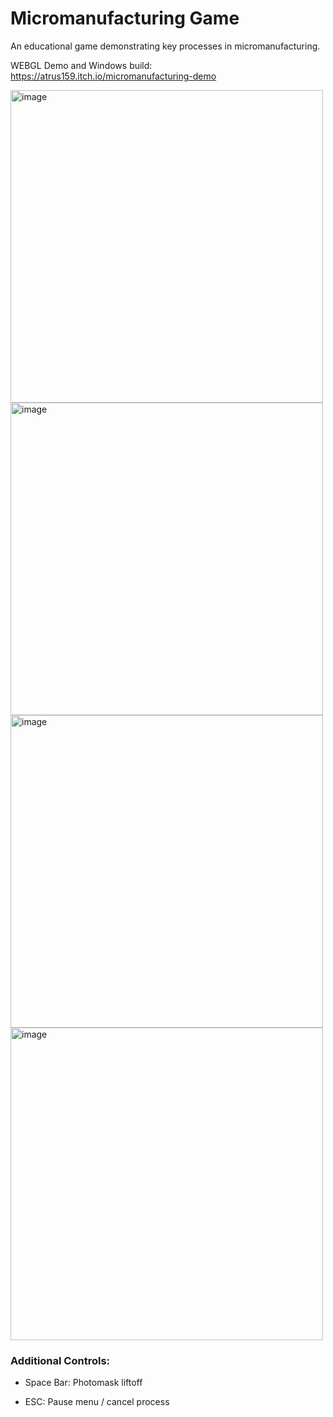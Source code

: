 # Micromanufacturing Game
An educational game demonstrating key processes in micromanufacturing.

WEBGL Demo and Windows build: https://atrus159.itch.io/micromanufacturing-demo

<img width="500" alt="image" src="https://github.com/atrus159/MicroManufacturing/assets/102774272/6fbc1871-518c-4368-9f0f-0b46ef1fb766">
<img width="500" alt="image" src="https://github.com/atrus159/MicroManufacturing/assets/102774272/a8e5880a-9ff3-41a9-b3ae-64b8328f9640">
<img width="500" alt="image" src="https://github.com/atrus159/MicroManufacturing/assets/102774272/6eebc75f-996e-40fb-b838-a2387baca48a">
<img width="500" alt="image" src="https://github.com/atrus159/MicroManufacturing/assets/102774272/17125456-ce4c-4b4d-982b-060b1e21df25">

### Additional Controls:
- Space Bar: Photomask liftoff

- ESC: Pause menu / cancel process
